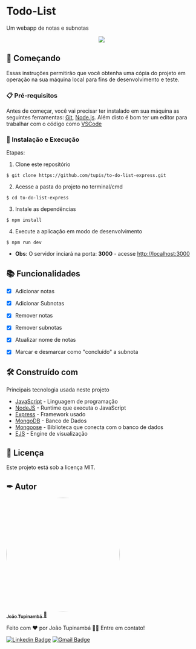 # Todo-List

Um webapp de notas e subnotas

<div width="90%" align="center">
  <img src="https://user-images.githubusercontent.com/95971013/184145791-530f8fd1-dc1f-43c8-8552-99af51c4d4d7.gif">  
</div>

## 🚀 Começando

Essas instruções permitirão que você obtenha uma cópia do projeto em operação na sua máquina local para fins de desenvolvimento e teste.

### 📋 Pré-requisitos

Antes de começar, você vai precisar ter instalado em sua máquina as seguintes ferramentas:
[Git](https://git-scm.com), [Node.js](https://nodejs.org/en/). 
Além disto é bom ter um editor para trabalhar com o código como [VSCode](https://code.visualstudio.com/)

### 🔧 Instalação e Execução

Etapas:

1. Clone este repositório
```
$ git clone https://github.com/tupis/to-do-list-express.git
```
2. Acesse a pasta do projeto no terminal/cmd
```
$ cd to-do-list-express
```
3. Instale as dependências
```
$ npm install
```
4. Execute a aplicação em modo de desenvolvimento
```
$ npm run dev
```

- **Obs**: O servidor inciará na porta: **3000** - acesse <http://localhost:3000>

## 📚 Funcionalidades

- [x] Adicionar notas
- [x] Adicionar Subnotas
- [x] Remover notas
- [x] Remover subnotas
- [x] Atualizar nome de notas
- [x] Marcar e desmarcar como "concluído" a subnota
 

## 🛠️ Construído com

Principais tecnologia usada neste projeto

* [JavaScript](https://developer.mozilla.org/pt-BR/docs/Web/JavaScript) - Linguagem de programação
* [NodeJS](https://nodejs.org/en/docs/) - Runtime que executa o JavaScript
* [Express](https://expressjs.com/pt-br/) - Framework usado
* [MongoDB](https://www.mongodb.com/docs/) - Banco de Dados
* [Mongoose](https://mongoosejs.com/docs/guide.html) - Biblioteca que conecta com o banco de dados
* [EJS](https://ejs.co/#docs) - Engine de visualização

## 📄 Licença

Este projeto está sob a licença MIT.

## ✒ Autor

<a href="https://github.com/tupis">
  <img style="border-radius: 50%" src="https://user-images.githubusercontent.com/95971013/183971745-f895f523-b707-4811-ba0e-d81409ca2205.jpg" width="300px;" alt=""/>
 <br />
 <sub><b>João Tupinambá</b></sub>
</a> 
<a href="https://github.com/tupis" title="Github">🚀</a>

Feito com ❤️ por João Tupinambá 👋🏽 Entre em contato!

[![Linkedin Badge](https://img.shields.io/badge/-Tupi-blue?style=flat-square&logo=Linkedin&logoColor=white&link=https://www.linkedin.com/in/joaotupinamba)](https://www.linkedin.com/in/joaotupinamba/) 
[![Gmail Badge](https://img.shields.io/badge/-joaoh.tupinamba@gmail.com-c14438?style=flat-square&logo=Gmail&logoColor=white&link=mailto:tgmarinho@gmail.com)](mailto:joaoh.tupinamba@gmail.com)
